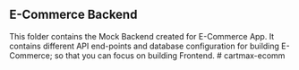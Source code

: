 ## E-Commerce Backend

This folder contains the Mock Backend created for E-Commerce App. It contains different API end-points and database configuration for building E-Commerce; so that you can focus on building Frontend.
#   c a r t m a x - e c o m m  
 